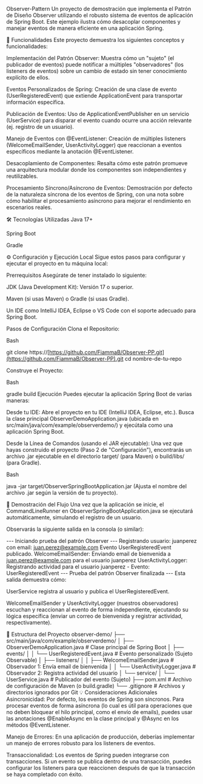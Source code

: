
Observer-Pattern
Un proyecto de demostración que implementa el Patrón de Diseño Observer utilizando el robusto sistema de eventos de aplicación de Spring Boot. Este ejemplo ilustra cómo desacoplar componentes y manejar eventos de manera eficiente en una aplicación Spring.

🚀 Funcionalidades
Este proyecto demuestra los siguientes conceptos y funcionalidades:

Implementación del Patrón Observer: Muestra cómo un "sujeto" (el publicador de eventos) puede notificar a múltiples "observadores" (los listeners de eventos) sobre un cambio de estado sin tener conocimiento explícito de ellos.

Eventos Personalizados de Spring: Creación de una clase de evento (UserRegisteredEvent) que extiende ApplicationEvent para transportar información específica.

Publicación de Eventos: Uso de ApplicationEventPublisher en un servicio (UserService) para disparar el evento cuando ocurre una acción relevante (ej. registro de un usuario).

Manejo de Eventos con @EventListener: Creación de múltiples listeners (WelcomeEmailSender, UserActivityLogger) que reaccionan a eventos específicos mediante la anotación @EventListener.

Desacoplamiento de Componentes: Resalta cómo este patrón promueve una arquitectura modular donde los componentes son independientes y reutilizables.

Procesamiento Síncrono/Asíncrono de Eventos: Demostración por defecto de la naturaleza síncrona de los eventos de Spring, con una nota sobre cómo habilitar el procesamiento asíncrono para mejorar el rendimiento en escenarios reales.

🛠️ Tecnologías Utilizadas
Java 17+ 

Spring Boot 

 Gradle

⚙️ Configuración y Ejecución Local
Sigue estos pasos para configurar y ejecutar el proyecto en tu máquina local:

Prerrequisitos
Asegúrate de tener instalado lo siguiente:

JDK (Java Development Kit): Versión 17 o superior.

Maven (si usas Maven) o Gradle (si usas Gradle).

Un IDE como IntelliJ IDEA, Eclipse o VS Code con el soporte adecuado para Spring Boot.

Pasos de Configuración
Clona el Repositorio:

Bash

git clone https://[https://github.com/FiammaB/Observer-PP.git](https://github.com/FiammaB/Observer-PP).git
cd nombre-de-tu-repo


Construye el Proyecto:

Bash

gradle build
Ejecución
Puedes ejecutar la aplicación Spring Boot de varias maneras:

Desde tu IDE:
Abre el proyecto en tu IDE (IntelliJ IDEA, Eclipse, etc.). Busca la clase principal ObserverDemoApplication.java (ubicada en src/main/java/com/example/observerdemo/) y ejecútala como una aplicación Spring Boot.

Desde la Línea de Comandos (usando el JAR ejecutable):
Una vez que hayas construido el proyecto (Paso 2 de "Configuración"), encontrarás un archivo .jar ejecutable en el directorio target/ (para Maven) o build/libs/ (para Gradle).

Bash

java -jar target/ObserverSpringBootApplication.jar
(Ajusta el nombre del archivo .jar según la versión de tu proyecto).

🧪 Demostración del Flujo
Una vez que la aplicación se inicie, el CommandLineRunner en ObserverSpringBootApplication.java se ejecutará automáticamente, simulando el registro de un usuario.

Observarás la siguiente salida en la consola (o similar):

--- Iniciando prueba del patrón Observer ---
Registrando usuario: juanperez con email: juan.perez@example.com
Evento UserRegisteredEvent publicado.
WelcomeEmailSender: Enviando email de bienvenida a juan.perez@example.com para el usuario juanperez
UserActivityLogger: Registrando actividad para el usuario juanperez - Evento: UserRegisteredEvent
--- Prueba del patrón Observer finalizada ---
Esta salida demuestra cómo:

UserService registra al usuario y publica el UserRegisteredEvent.

WelcomeEmailSender y UserActivityLogger (nuestros observadores) escuchan y reaccionan al evento de forma independiente, ejecutando su lógica específica (enviar un correo de bienvenida y registrar actividad, respectivamente).

📂 Estructura del Proyecto
observer-demo/
├── src/main/java/com/example/observerdemo/
│   ├── ObserverDemoApplication.java  # Clase principal de Spring Boot
│   ├── events/
│   │   └── UserRegisteredEvent.java  # Evento personalizado (Sujeto Observable)
│   ├── listeners/
│   │   ├── WelcomeEmailSender.java   # Observador 1: Envía email de bienvenida
│   │   └── UserActivityLogger.java   # Observador 2: Registra actividad del usuario
│   └── service/
│       └── UserService.java          # Publicador del evento (Sujeto)
├── pom.xml                           # Archivo de configuración de Maven (o build.gradle)
└── .gitignore                        # Archivos y directorios ignorados por Git
💡 Consideraciones Adicionales
Asincronicidad: Por defecto, los eventos de Spring son síncronos. Para procesar eventos de forma asíncrona (lo cual es útil para operaciones que no deben bloquear el hilo principal, como el envío de emails), puedes usar las anotaciones @EnableAsync en la clase principal y @Async en los métodos @EventListener.

Manejo de Errores: En una aplicación de producción, deberías implementar un manejo de errores robusto para los listeners de eventos.

Transaccionalidad: Los eventos de Spring pueden integrarse con transacciones. Si un evento se publica dentro de una transacción, puedes configurar los listeners para que reaccionen después de que la transacción se haya completado con éxito.


